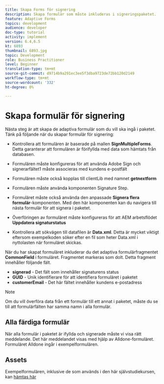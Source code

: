 ```yaml
---
title: Skapa Forms för signering
description: Skapa formulär som måste inkluderas i signeringspaketet.
feature: Adaptive Forms
topics: development
audience: developer
doc-type: tutorial
activity: implement
version: 6.4,6.5
kt: 6893
thumbnail: 6893.jpg
topic: Development
role: Business Practitioner
level: Beginner
translation-type: tm+mt
source-git-commit: d9714b9a291ec3ee5f3dba9723de72bb120d2149
workflow-type: tm+mt
source-wordcount: '332'
ht-degree: 0%

---
```



# Skapa formulär för signering

Nästa steg är att skapa de adaptiva formulär som du vill ska ingå i paketet. Tänk på följande när du skapar formulär för signering:

* Kontrollera att formulären är baserade på mallen **SignMultipleForms**. Detta garanterar att formulären är förifyllda med data som hämtats från databasen.

* Formulären måste konfigureras för att använda Adobe Sign och signerarfältet1 måste associeras med kundens e-postfält
* Formulären måste också kopplas till clientLib med namnet **getnextform**
* Formulären måste använda komponenten Signature Step.
* Formuläret måste också använda den anpassade **Signera flera formulär**-komponenten. Med den här komponenten kan du navigera till nästa formulär för att signera i paketet.
* Överföringen av formuläret måste konfigureras för att AEM arbetsflödet **Uppdatera signaturstatus**
* Kontrollera att sökvägen till datafilen är **Data.xml**. Detta är mycket viktigt eftersom exempelkoden söker efter en fil som heter Data.xml i nyttolasten när formuläret skickas.

När du har skapat formuläret inkluderar du det adaptiva formulärfragmentet **CommonField** i formuläret. Fragmentet markeras som dolt. Detta fragment innehåller följande fält.

* **signerad**  - Det fält som innehåller signaturens status
* **GUID**  - Unik identifierare för att identifiera formuläret i paketet
* **customerEmail**  - Det här fältet innehåller kundens e-postadress



>[!NOTE]
>Om du vill överföra data från ett formulär till ett annat i paketet, måste du se till att formulärfälten har samma namn i alla formulär.

## Alla färdiga formulär

När alla formulär i paketet är ifyllda och signerade måste vi visa rätt meddelande. Det här meddelandet visas med hjälp av Alldone-formuläret. Formuläret Alldone ingår i exempelformulären.

## Assets

Exempelformulären, inklusive de som används i den här självstudiekursen, kan [hämtas här](assets/forms-for-signing.zip)
